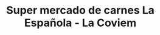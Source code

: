 ---
title: "Super mercado de carnes La Española - La Coviem"
url: /guayaquil/super-mercado-de-carnes-la-espanola-la-coviem/
shop: supermercado
---